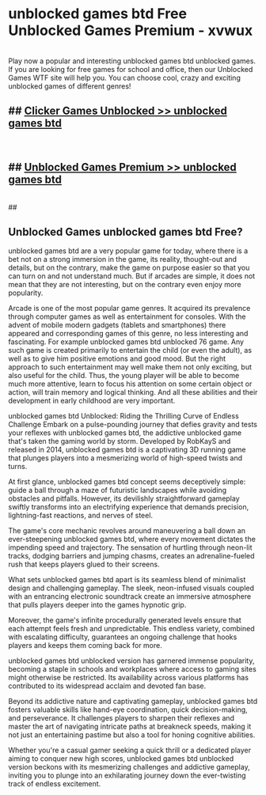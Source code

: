 # unblocked games btd  Free Unblocked Games Premium - xvwux <br>
<br>
Play now a popular and interesting unblocked games btd unblocked games. If you are looking for free games for school and office, then our Unblocked Games WTF site will help you. You can choose cool, crazy and exciting unblocked games of different genres!


## ##  [Clicker Games Unblocked >> unblocked games btd](http://freeplayer.one?title=unblocked_games_btd&ref=UGames)
  <br>

##  ## [Unblocked Games Premium >> unblocked games btd](http://freeplayer.one?title=unblocked_games_btd&ref=UGames)
  <br>
  ##



## Unblocked Games unblocked games btd Free?

unblocked games btd are a very popular game for today, where there is a bet not on a strong immersion in the game, its reality, thought-out and details, but on the contrary, make the game on purpose easier so that you can turn on and not understand much. But if arcades are simple, it does not mean that they are not interesting, but on the contrary even enjoy more popularity.

Arcade is one of the most popular game genres. It acquired its prevalence through computer games as well as entertainment for consoles. With the advent of mobile modern gadgets (tablets and smartphones) there appeared and corresponding games of this genre, no less interesting and fascinating. For example unblocked games btd unblocked 76 game. Any such game is created primarily to entertain the child (or even the adult), as well as to give him positive emotions and good mood. But the right approach to such entertainment may well make them not only exciting, but also useful for the child. Thus, the young player will be able to become much more attentive, learn to focus his attention on some certain object or action, will train memory and logical thinking. And all these abilities and their development in early childhood are very important.

unblocked games btd Unblocked: Riding the Thrilling Curve of Endless Challenge
Embark on a pulse-pounding journey that defies gravity and tests your reflexes with unblocked games btd, the addictive unblocked game that's taken the gaming world by storm. Developed by RobKayS and released in 2014, unblocked games btd is a captivating 3D running game that plunges players into a mesmerizing world of high-speed twists and turns.

At first glance, unblocked games btd concept seems deceptively simple: guide a ball through a maze of futuristic landscapes while avoiding obstacles and pitfalls. However, its devilishly straightforward gameplay swiftly transforms into an electrifying experience that demands precision, lightning-fast reactions, and nerves of steel.

The game's core mechanic revolves around maneuvering a ball down an ever-steepening unblocked games btd, where every movement dictates the impending speed and trajectory. The sensation of hurtling through neon-lit tracks, dodging barriers and jumping chasms, creates an adrenaline-fueled rush that keeps players glued to their screens.

What sets unblocked games btd apart is its seamless blend of minimalist design and challenging gameplay. The sleek, neon-infused visuals coupled with an entrancing electronic soundtrack create an immersive atmosphere that pulls players deeper into the games hypnotic grip.

Moreover, the game's infinite procedurally generated levels ensure that each attempt feels fresh and unpredictable. This endless variety, combined with escalating difficulty, guarantees an ongoing challenge that hooks players and keeps them coming back for more.

unblocked games btd unblocked version has garnered immense popularity, becoming a staple in schools and workplaces where access to gaming sites might otherwise be restricted. Its availability across various platforms has contributed to its widespread acclaim and devoted fan base.

Beyond its addictive nature and captivating gameplay, unblocked games btd fosters valuable skills like hand-eye coordination, quick decision-making, and perseverance. It challenges players to sharpen their reflexes and master the art of navigating intricate paths at breakneck speeds, making it not just an entertaining pastime but also a tool for honing cognitive abilities.

Whether you're a casual gamer seeking a quick thrill or a dedicated player aiming to conquer new high scores, unblocked games btd unblocked version beckons with its mesmerizing challenges and addictive gameplay, inviting you to plunge into an exhilarating journey down the ever-twisting track of endless excitement.